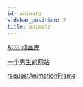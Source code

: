 ```yaml
---
id: animate
sidebar_position: 2
title: animate
---
```


[AOS 动画库](http://michalsnik.github.io/aos/)

[一个男生的网站](https://lishaoy.net/)

[requestAnimationFrame](https://developer.mozilla.org/zh-CN/docs/Web/API/Window/requestAnimationFrame)